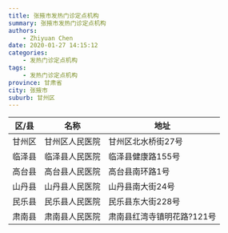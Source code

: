 ```yaml
---
title: 张掖市发热门诊定点机构
summary: 张掖市发热门诊定点机构
authors: 
    - Zhiyuan Chen
date: 2020-01-27 14:15:12
categories: 
    - 发热门诊定点机构
tags: 
    - 发热门诊定点机构
province: 甘肃省
city: 张掖市
suburb: 甘州区
---
```


|  区/县  |  名称  |  地址  |
|------|-------|------|
|  甘州区  |  甘州区人民医院  |  甘州区北水桥街27号  
|  临泽县  |  临泽县人民医院  |  临泽县健康路155号  
|  高台县  |  高台县人民医院  |  高台县南环路1号  
|  山丹县  |  山丹县人民医院  |  山丹县南大街24号  
|  民乐县  |  民乐县人民医院  |  民乐县东大街228号  
|  肃南县  |  肃南县人民医院  |  肃南县红湾寺镇明花路?121号  

